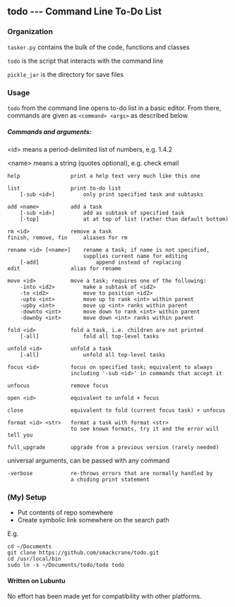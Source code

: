 ## todo --- Command Line To-Do List

### Organization

`tasker.py` contains the bulk of the code, functions and classes

`todo` is the script that interacts with the command line

`pickle_jar` is the directory for save files

### Usage

`todo` from the command line opens to-do list in a basic editor. From there, commands are given as `<command> <args>` as described below.

##### Commands and arguments:

\<id> means a period-delimited list of numbers, e.g. 1.4.2

\<name> means a string (quotes optional), e.g. check email

	help				print a help text very much like this one

    list                print to-do list
        [-sub <id>]         only print specified task and subtasks

    add <name>          add a task
        [-sub <id>]         add as subtask of specified task
        [-top]              at at top of list (rather than default bottom)

    rm <id>             remove a task
    finish, remove, fin     aliases for rm
    
    rename <id> [<name>]    rename a task; if name is not specified,
                            supplies current name for editing
        [-add]                  append instead of replacing
	edit				alias for rename
    
    move <id>           move a task; requires one of the following:
        -into <id2>         make a subtask of <id2>
        -to <id2>           move to position <id2>
        -upto <int>         move up to rank <int> within parent
        -upby <int>         move up <int> ranks within parent
        -downto <int>       move down to rank <int> within parent
        -downby <int>       move down <int> ranks within parent

    fold <id>           fold a task, i.e. children are not printed
        [-all]              fold all top-level tasks

    unfold <id>         unfold a task
        [-all]              unfold all top-level tasks

    focus <id>          focus on specified task; equivalent to always
                        including '-sub <id>' in commands that accept it

    unfocus             remove focus

    open <id>           equivalent to unfold + focus

    close               equivalent to fold (current focus task) + unfocus

    format <id> <str>   format a task with format <str>
                        to see known formats, try it and the error will tell you
    
    full_upgrade        upgrade from a previous version (rarely needed)

universal arguments, can be passed with any command

    -verbose            re-throws errors that are normally handled by
                        a chiding print statement

### (My) Setup

* Put contents of repo somewhere
* Create symbolic link somewhere on the search path

E.g.
```
cd ~/Documents
git clone https://github.com/smackcrane/todo.git
cd /usr/local/bin
sudo ln -s ~/Documents/todo/todo todo
```

#### Written on Lubuntu

No effort has been made yet for compatibility with other platforms.


